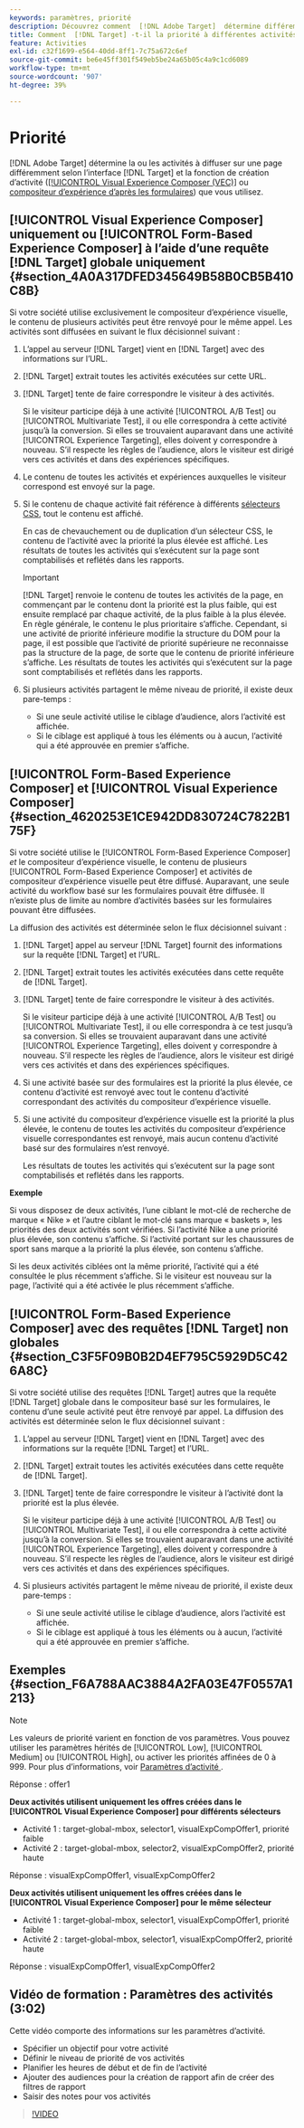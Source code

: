 ```yaml
---
keywords: paramètres, priorité
description: Découvrez comment  [!DNL Adobe Target]  détermine différemment la ou les activités à diffuser sur une page en fonction de l’interface et de la fonction  [!DNL Target]  création d’activités que vous utilisez.
title: Comment  [!DNL Target] -t-il la priorité à différentes activités ?
feature: Activities
exl-id: c32f1699-e564-40dd-8ff1-7c75a672c6ef
source-git-commit: be6e45ff301f549eb5be24a65b05c4a9c1cd6089
workflow-type: tm+mt
source-wordcount: '907'
ht-degree: 39%

---
```


# Priorité

[!DNL Adobe Target] détermine la ou les activités à diffuser sur une page différemment selon l’interface [!DNL Target] et la fonction de création d’activité ([[!UICONTROL Visual Experience Composer (VEC)]](/help/main/c-experiences/c-visual-experience-composer/visual-experience-composer.md) ou [compositeur d’expérience d’après les formulaires](/help/main/c-experiences/form-experience-composer.md)) que vous utilisez.

## [!UICONTROL Visual Experience Composer] uniquement ou [!UICONTROL Form-Based Experience Composer] à l’aide d’une requête [!DNL Target] globale uniquement {#section_4A0A317DFED345649B58B0CB5B410C8B}

Si votre société utilise exclusivement le compositeur d’expérience visuelle, le contenu de plusieurs activités peut être renvoyé pour le même appel. Les activités sont diffusées en suivant le flux décisionnel suivant :

1. L’appel au serveur [!DNL Target] vient en [!DNL Target] avec des informations sur l’URL.
1. [!DNL Target] extrait toutes les activités exécutées sur cette URL.
1. [!DNL Target] tente de faire correspondre le visiteur à des activités.

   Si le visiteur participe déjà à une activité [!UICONTROL A/B Test] ou [!UICONTROL Multivariate Test], il ou elle correspondra à cette activité jusqu’à la conversion. Si elles se trouvaient auparavant dans une activité [!UICONTROL Experience Targeting], elles doivent y correspondre à nouveau. S’il respecte les règles de l’audience, alors le visiteur est dirigé vers ces activités et dans des expériences spécifiques.

1. Le contenu de toutes les activités et expériences auxquelles le visiteur correspond est envoyé sur la page.
1. Si le contenu de chaque activité fait référence à différents [sélecteurs CSS](/help/main/c-experiences/c-visual-experience-composer/vec-selectors.md#concept_4EB7663E255F439B8D24079D23479337), tout le contenu est affiché.

   En cas de chevauchement ou de duplication d’un sélecteur CSS, le contenu de l’activité avec la priorité la plus élevée est affiché. Les résultats de toutes les activités qui s’exécutent sur la page sont comptabilisés et reflétés dans les rapports.

   >[!IMPORTANT]
   >
   >[!DNL Target] renvoie le contenu de toutes les activités de la page, en commençant par le contenu dont la priorité est la plus faible, qui est ensuite remplacé par chaque activité, de la plus faible à la plus élevée. En règle générale, le contenu le plus prioritaire s’affiche. Cependant, si une activité de priorité inférieure modifie la structure du DOM pour la page, il est possible que l’activité de priorité supérieure ne reconnaisse pas la structure de la page, de sorte que le contenu de priorité inférieure s’affiche. Les résultats de toutes les activités qui s’exécutent sur la page sont comptabilisés et reflétés dans les rapports.

1. Si plusieurs activités partagent le même niveau de priorité, il existe deux pare-temps :

   * Si une seule activité utilise le ciblage d’audience, alors l’activité est affichée.
   * Si le ciblage est appliqué à tous les éléments ou à aucun, l’activité qui a été approuvée en premier s’affiche.

## [!UICONTROL Form-Based Experience Composer] et [!UICONTROL Visual Experience Composer] {#section_4620253E1CE942DD830724C7822B175F}

Si votre société utilise le [!UICONTROL Form-Based Experience Composer] *et* le compositeur d’expérience visuelle, le contenu de plusieurs [!UICONTROL Form-Based Experience Composer] et activités de compositeur d’expérience visuelle peut être diffusé. Auparavant, une seule activité du workflow basé sur les formulaires pouvait être diffusée. Il n’existe plus de limite au nombre d’activités basées sur les formulaires pouvant être diffusées.

La diffusion des activités est déterminée selon le flux décisionnel suivant :

1. [!DNL Target] appel au serveur [!DNL Target] fournit des informations sur la requête [!DNL Target] et l’URL.
1. [!DNL Target] extrait toutes les activités exécutées dans cette requête de [!DNL Target].
1. [!DNL Target] tente de faire correspondre le visiteur à des activités.

   Si le visiteur participe déjà à une activité [!UICONTROL A/B Test] ou [!UICONTROL Multivariate Test], il ou elle correspondra à ce test jusqu’à sa conversion. Si elles se trouvaient auparavant dans une activité [!UICONTROL Experience Targeting], elles doivent y correspondre à nouveau. S’il respecte les règles de l’audience, alors le visiteur est dirigé vers ces activités et dans des expériences spécifiques.

1. Si une activité basée sur des formulaires est la priorité la plus élevée, ce contenu d’activité est renvoyé avec tout le contenu d’activité correspondant des activités du compositeur d’expérience visuelle.
1. Si une activité du compositeur d’expérience visuelle est la priorité la plus élevée, le contenu de toutes les activités du compositeur d’expérience visuelle correspondantes est renvoyé, mais aucun contenu d’activité basé sur des formulaires n’est renvoyé.

   Les résultats de toutes les activités qui s’exécutent sur la page sont comptabilisés et reflétés dans les rapports.

**Exemple**

Si vous disposez de deux activités, l’une ciblant le mot-clé de recherche de marque « Nike » et l’autre ciblant le mot-clé sans marque « baskets », les priorités des deux activités sont vérifiées. Si l’activité Nike a une priorité plus élevée, son contenu s’affiche. Si l’activité portant sur les chaussures de sport sans marque a la priorité la plus élevée, son contenu s’affiche.

Si les deux activités ciblées ont la même priorité, l’activité qui a été consultée le plus récemment s’affiche. Si le visiteur est nouveau sur la page, l’activité qui a été activée le plus récemment s’affiche.

## [!UICONTROL Form-Based Experience Composer] avec des requêtes [!DNL Target] non globales {#section_C3F5F09B0B2D4EF795C5929D5C426A8C}

Si votre société utilise des requêtes [!DNL Target] autres que la requête [!DNL Target] globale dans le compositeur basé sur les formulaires, le contenu d’une seule activité peut être renvoyé par appel. La diffusion des activités est déterminée selon le flux décisionnel suivant :

1. L’appel au serveur [!DNL Target] vient en [!DNL Target] avec des informations sur la requête [!DNL Target] et l’URL.
1. [!DNL Target] extrait toutes les activités exécutées dans cette requête de [!DNL Target].
1. [!DNL Target] tente de faire correspondre le visiteur à l’activité dont la priorité est la plus élevée.

   Si le visiteur participe déjà à une activité [!UICONTROL A/B Test] ou [!UICONTROL Multivariate Test], il ou elle correspondra à cette activité jusqu’à la conversion. Si elles se trouvaient auparavant dans une activité [!UICONTROL Experience Targeting], elles doivent y correspondre à nouveau. S’il respecte les règles de l’audience, alors le visiteur est dirigé vers ces activités et dans des expériences spécifiques.

1. Si plusieurs activités partagent le même niveau de priorité, il existe deux pare-temps :

   * Si une seule activité utilise le ciblage d’audience, alors l’activité est affichée.
   * Si le ciblage est appliqué à tous les éléments ou à aucun, l’activité qui a été approuvée en premier s’affiche.

## Exemples {#section_F6A788AAC3884A2FA03E47F0557A1213}

>[!NOTE]
>
>Les valeurs de priorité varient en fonction de vos paramètres. Vous pouvez utiliser les paramètres hérités de [!UICONTROL Low], [!UICONTROL Medium] ou [!UICONTROL High], ou activer les priorités affinées de 0 à 999. Pour plus d’informations, voir [&#x200B; Paramètres d’activité &#x200B;](/help/main/c-activities/activity-settings.md#task_C6B2FF8374724933BE79A83549B9CD02).

Réponse : offer1

**Deux activités utilisent uniquement les offres créées dans le [!UICONTROL Visual Experience Composer] pour différents sélecteurs**

* Activité 1 : target-global-mbox, selector1, visualExpCompOffer1, priorité faible
* Activité 2 : target-global-mbox, selector2, visualExpCompOffer2, priorité haute

Réponse : visualExpCompOffer1, visualExpCompOffer2

**Deux activités utilisent uniquement les offres créées dans le [!UICONTROL Visual Experience Composer] pour le même sélecteur**

* Activité 1 : target-global-mbox, selector1, visualExpCompOffer1, priorité faible
* Activité 2 : target-global-mbox, selector1, visualExpCompOffer2, priorité haute

Réponse : visualExpCompOffer1, visualExpCompOffer2

## Vidéo de formation : Paramètres des activités (3:02)

Cette vidéo comporte des informations sur les paramètres d’activité.

* Spécifier un objectif pour votre activité
* Définir le niveau de priorité de vos activités
* Planifier les heures de début et de fin de l’activité
* Ajouter des audiences pour la création de rapport afin de créer des filtres de rapport
* Saisir des notes pour vos activités

>[!VIDEO](https://video.tv.adobe.com/v/17381)
